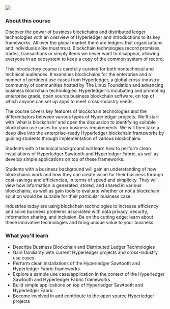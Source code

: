 ![](https://media.giphy.com/media/5QYhyFTIuXJYAjlZdD/giphy.gif)

### About this course
Discover the power of business blockchains and distributed ledger technologies with an overview of Hyperledger and introductions to its key frameworks. All over the global market there are ledgers that organizations and individuals alike must trust. Blockchain technologies record promises, trades, transactions or simply items we never want to disappear, allowing everyone in an ecosystem to keep a copy of the common system of record.

This introductory course is carefully curated for both nontechnical and technical audiences. It examines blockchains for the enterprise and a number of pertinent use cases from Hyperledger, a global cross-industry community of communities hosted by The Linux Foundation and advancing business blockchain technologies. Hyperledger is incubating and promoting enterprise grade, open source business blockchain software, on top of which anyone can set up apps to meet cross-industry needs.

The course covers key features of blockchain technologies and the differentiators between various types of Hyperledger projects. We'll start with ‘what is blockchain’ and open the discussion to identifying suitable blockchain use cases for your business requirements. We will then take a deep dive into the enterprise-ready Hyperledger blockchain frameworks by guiding students through implementation of various blockchains.

Students with a technical background will learn how to perform clean installations of Hyperledger Sawtooth and Hyperledger Fabric, as well as develop simple applications on top of these frameworks.

Students with a business background will gain an understanding of how blockchains work and how they can create value for their business through cost-savings and efficiencies, in terms of speed and simplicity. They will view how information is generated, stored, and shared in various blockchains, as well as gain tools to evaluate whether or not a blockchain solution would be suitable for their particular business case.

Industries today are using blockchain technologies to increase efficiency and solve business problems associated with data privacy, security, information sharing, and inclusion. Be on the cutting edge; learn about these innovative technologies and bring unique value to your business.

### What you'll learn
* Describe Business Blockchain and Distributed Ledger Technologies
* Gain familiarity with current Hyperledger projects and cross-industry use cases
* Perform clean installations of the Hyperledger Sawtooth and Hyperledger Fabric frameworks
* Explore a sample use case/application in the context of the Hyperledger Sawtooth and Hyperledger Fabric frameworks
* Build simple applications on top of Hyperledger Sawtooth and Hyperledger Fabric
* Become involved in and contribute to the open source Hyperledger projects

